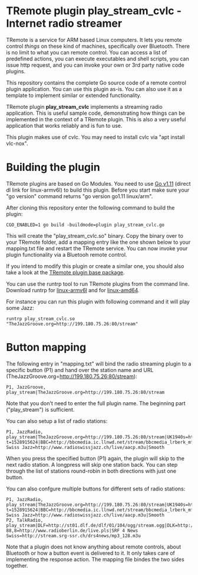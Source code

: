 # TRemote plugin play_stream_cvlc - Internet radio streamer

TRemote is a service for ARM based Linux computers. It lets you remote control *things* on these kind of machines, specifically over Bluetooth. There is no limit to what you can remote control. You can access a list of predefined actions, you can execute executables and shell scripts, you can issue http request, and you can invoke your own or 3rd party native code plugins.

This repository contains the complete Go source code of a remote control plugin application. You can use this plugin as-is. You can also use it as a template to implement similar or extended functionality.

TRemote plugin **play_stream_cvlc** implements a streaming radio application.
This is useful sample code, demonstrating how things can be implemented in the 
context of a TRemote plugin. This is also a very useful application 
that works reliably and is fun to use.

This plugin makes use of cvlc. You may need to install cvlc via "apt install vlc-nox".


# Building the plugin

TRemote plugins are based on Go Modules. You need to use [Go v1.11](https://dl.google.com/go/go1.11.linux-armv6l.tar.gz) (direct dl link for linux-armv6l) to build this plugin. Before you start make sure your "go version" command returns "go version go1.11 linux/arm".

After cloning this repository enter the following command to build the plugin:

```
CGO_ENABLED=1 go build -buildmode=plugin play_stream_cvlc.go
```
This will create the "play_stream_cvlc.so" binary. Copy the binary over to your TRemote folder, add a mapping entry like the one shown below to your mapping.txt file and restart the TRemote service. You can now invoke your plugin functionality via a Bluetooh remote control.

If you intend to modify this plugin or create a similar one, you should also take a look at the [TRemote plugin base package](https://github.com/mehrvarz/tremote_plugin).

You can use the runtrp tool to run TRemote plugins from the command line. Download runtrp for [linux-armv6l](https://github.com/mehrvarz/tremote_plugin/tree/master/bin.linux.ARM6) and for [linux-amd64](https://github.com/mehrvarz/tremote_plugin/tree/master/bin.linux.AMD64).

For instance you can run this plugin with following command and it will play some Jazz:

```
runtrp play_stream_cvlc.so "TheJazzGroove.org=http://199.180.75.26:80/stream"
```


# Button mapping

The following entry in "mapping.txt" will bind the radio streaming plugin to a specific button (P1) and hand over the station name and URL (TheJazzGroove.org=http://199.180.75.26:80/stream):


```
P1, JazzGroove, play_stream|TheJazzGroove.org=http://199.180.75.26:80/stream
```

Note that you don't need to enter the full plugin name. The beginning part ("play_stream") is sufficient.

You can also setup a list of radio stations:

```
P1, JazzRadio, play_stream|TheJazzGroove.org=http://199.180.75.26:80/stream|UK1940s=http://1940sradio1.co.uk:8100/1|Secklow105.5=http://31.25.191.64:8000/;?t=1528915624|BBC=http://bbcmedia.ic.llnwd.net/stream/bbcmedia_lrberk_mf_p|Radio Swiss Jazz=http://www.radioswissjazz.ch/live/aacp.m3u|Smooth
```

When you press the specified button (P1) again, the plugin will skip to the next radio station. A longpress will skip one station back. You can step through the list of stations round-robin in both directions with just one button.

You can also confgure multiple buttons for different sets of radio stations:

```
P1, JazzRadio, play_stream|TheJazzGroove.org=http://199.180.75.26:80/stream|UK1940s=http://1940sradio1.co.uk:8100/1|Secklow105.5=http://31.25.191.64:8000/;?t=1528915624|BBC=http://bbcmedia.ic.llnwd.net/stream/bbcmedia_lrberk_mf_p|Radio Swiss Jazz=http://www.radioswissjazz.ch/live/aacp.m3u|Smooth
P2, TalkRadio, play_stream|DLF=http://st01.dlf.de/dlf/01/104/ogg/stream.ogg|DLK=http://st02.dlf.de/dlf/02/104/ogg/stream.ogg|RadioBERLIN 88,8=http://www.radioberlin.de/live.pls|SRF 4 News Swiss=http://stream.srg-ssr.ch/drs4news/mp3_128.m3u
```

Note that a plugin does not know anything about remote controls, about Bluetooth or how a button event is delivered to it. It only takes care of implementing the response action. The mapping file bindes the two sides together.



